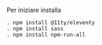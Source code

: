 Per iniziare installa

    . npm install @11ty/eleventy
    . npm install sass
    . npm install npm-run-all
